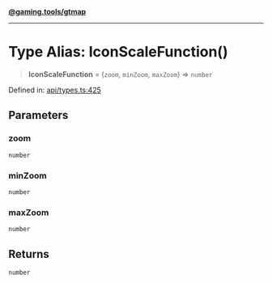 [**@gaming.tools/gtmap**](README.md)

***

# Type Alias: IconScaleFunction()

> **IconScaleFunction** = (`zoom`, `minZoom`, `maxZoom`) => `number`

Defined in: [api/types.ts:425](https://github.com/gamingtools/gt-map/blob/456675b84d19e7c9d557294c3b19a4bb0dcd9d51/packages/gtmap/src/api/types.ts#L425)

## Parameters

### zoom

`number`

### minZoom

`number`

### maxZoom

`number`

## Returns

`number`
